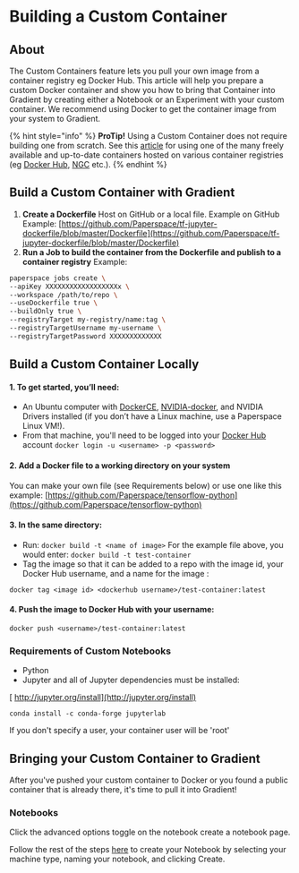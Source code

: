 # Building a Custom Container

## About

The Custom Containers feature lets you pull your own image from a container registry eg Docker Hub. This article will help you prepare a custom Docker container and show you how to bring that Container into Gradient by creating either a Notebook or an Experiment with your custom container. We recommend using Docker to get the container image from your system to Gradient. 

{% hint style="info" %}
**ProTip!** Using a Custom Container does not require building one from scratch.  See this [article](./) for using one of the many freely available and up-to-date containers hosted on various container registries \(eg [Docker Hub](https://hub.docker.com/), [NGC](https://ngc.nvidia.com/catalog/landing) etc.\).
{% endhint %}

## Build a Custom Container with Gradient

1. **Create a Dockerfile** Host on GitHub or a local file. Example on GitHub Example: [https://github.com/Paperspace/tf-jupyter-dockerfile/blob/master/Dockerfile](https://github.com/Paperspace/tf-jupyter-dockerfile/blob/master/Dockerfile) 
2. **Run a Job to build the container from the Dockerfile and publish to a container registry** Example: 

```bash
paperspace jobs create \
--apiKey XXXXXXXXXXXXXXXXXXx \
--workspace /path/to/repo \
--useDockerfile true \
--buildOnly true \
--registryTarget my-registry/name:tag \
--registryTargetUsername my-username \
--registryTargetPassword XXXXXXXXXXXXX
```

## Build a Custom Container Locally

#### 1. To get started, you’ll need:

* An Ubuntu computer with [DockerCE](https://github.com/docker/docker-ce), [NVIDIA-docker](https://github.com/NVIDIA/nvidia-docker), and NVIDIA Drivers installed \(if you don’t have a Linux machine, use a Paperspace Linux VM!\).
* From that machine, you'll need to be logged into your [Docker Hub](https://hub.docker.com/) account  `docker login -u <username> -p <password>`

#### 2. Add a Docker file to a working directory on your system

You can make your own file \(see Requirements below\) or use one like this example: [https://github.com/Paperspace/tensorflow-python](https://github.com/Paperspace/tensorflow-python)

#### 3. In the same directory:

* Run: `docker build -t <name of image>` For the example file above, you would enter: `docker build -t test-container`
* Tag the image so that it can be added to a repo with the image id, your Docker Hub username, and a name for the image :

`docker tag <image id> <dockerhub username>/test-container:latest`

#### 4. Push the image to Docker Hub with your username:

`docker push <username>/test-container:latest`

###  Requirements of Custom Notebooks

* Python
* Jupyter and all of Jupyter dependencies must be installed:

[        http://jupyter.org/install](http://jupyter.org/install)

`conda install -c conda-forge jupyterlab`

If you don't specify a user, your container user will be 'root' 

## Bringing your Custom Container to Gradient

After you've pushed your custom container to Docker or you found a public container that is already there, it's time to pull it into Gradient!

### Notebooks  

Click the advanced options toggle on the notebook create a notebook page. 

Follow the rest of the steps [here](./#custom-containers) to create your Notebook by selecting your machine type, naming your notebook, and clicking Create. 

